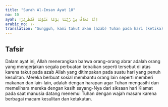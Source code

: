 ```yaml
---
title: "Surah Al-Insan Ayat 10"
no: 10
ayah: اِنَّا نَخَافُ مِنْ رَّبِّنَا يَوْمًا عَبُوْسًا قَمْطَرِيْرًا 
arabic_no: ١٠
translation: "Sungguh, kami takut akan (azab) Tuhan pada hari (ketika) orang-orang berwajah masam penuh kesulitan.”"
---
```


## Tafsir

Dalam ayat ini, Allah menerangkan bahwa orang-orang abrar adalah orang yang mengerjakan segala perbuatan kebaikan seperti tersebut di atas karena takut pada azab Allah yang ditimpakan pada suatu hari yang penuh kesulitan. Mereka berbuat sosial membantu orang lain seperti memberi makanan dan lain-lain, adalah dengan harapan agar Tuhan mengasihi dan memelihara mereka dengan kasih sayang-Nya dari siksaan hari Kiamat pada saat manusia datang menemui Tuhan dengan wajah masam karena berbagai macam kesulitan dan ketakutan.